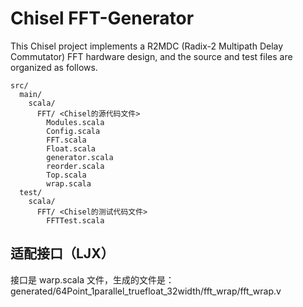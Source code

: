 # Chisel FFT-Generator

This Chisel project implements a R2MDC (Radix-2 Multipath Delay Commutator) FFT hardware design, and the source and test files are organized as follows.

```
src/
  main/
    scala/
      FFT/ <Chisel的源代码文件>
        Modules.scala
        Config.scala
        FFT.scala
        Float.scala
        generator.scala
        reorder.scala
        Top.scala
        wrap.scala
  test/
    scala/
      FFT/ <Chisel的测试代码文件>
        FFTTest.scala
```

## 适配接口（LJX）

接口是 warp.scala 文件，生成的文件是： generated/64Point_1parallel_truefloat_32width/fft_wrap/fft_wrap.v
